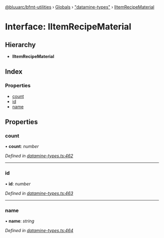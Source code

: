 [@bluuarc/bfmt-utilities](../README.md) › [Globals](../globals.md) › ["datamine-types"](../modules/_datamine_types_.md) › [IItemRecipeMaterial](_datamine_types_.iitemrecipematerial.md)

# Interface: IItemRecipeMaterial

## Hierarchy

* **IItemRecipeMaterial**

## Index

### Properties

* [count](_datamine_types_.iitemrecipematerial.md#count)
* [id](_datamine_types_.iitemrecipematerial.md#id)
* [name](_datamine_types_.iitemrecipematerial.md#name)

## Properties

###  count

• **count**: *number*

*Defined in [datamine-types.ts:462](https://github.com/BluuArc/bfmt-utilities/blob/79f412a/src/datamine-types.ts#L462)*

___

###  id

• **id**: *number*

*Defined in [datamine-types.ts:463](https://github.com/BluuArc/bfmt-utilities/blob/79f412a/src/datamine-types.ts#L463)*

___

###  name

• **name**: *string*

*Defined in [datamine-types.ts:464](https://github.com/BluuArc/bfmt-utilities/blob/79f412a/src/datamine-types.ts#L464)*
